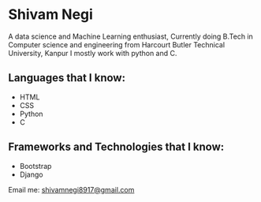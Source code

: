 # Shivam Negi

A data science and Machine Learning enthusiast, Currently doing B.Tech in Computer science and engineering from Harcourt Butler Technical University, Kanpur
I mostly work with python and C.

## Languages that I know:

- HTML
- CSS
- Python
- C



## Frameworks and Technologies that I know:

- Bootstrap
- Django


Email me: shivamnegi8917@gmail.com
